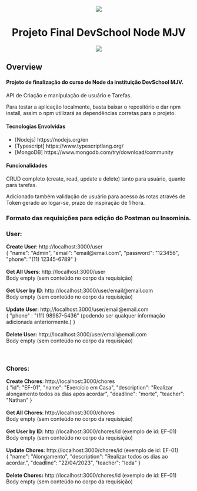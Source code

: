 <p align="center">
<img src="https://share.multcloud.link/share/2406f1bf-a05e-450f-bd71-58c88a8562f0"/>
</p> 

<h1 align="center"> Projeto Final DevSchool Node MJV</h1>

<p align="center">
<img  src="https://img.shields.io/static/v1?label=School Node MJV&message=Nelson Kobayashi&color=7159c1&style=for-the-badge&logo=ghost"/>
</p>
  

<h2>Overview</h2>
<h4> Projeto de finalização do curso de Node da instituição DevSchool MJV.</h4>
<p>API de Criação e manipulação de usuário e Tarefas.</p>
<p>Para testar a aplicação localmente, basta baixar o repositório e dar npm install, assim o npm utilizará as dependências corretas para o projeto.</p>

<h4> Tecnologias Envolvidas </h4>

<ul>	
	<li>[Nodejs] https://nodejs.org/en </li>
	<li>[Typescript] https://www.typescriptlang.org/</li>
	<li>[MongoDB] https://www.mongodb.com/try/download/community </li>
</ul>

<h4> Funcionalidades </h4>
<p>CRUD completo (create, read, update e delete) tanto para usuário, quanto para tarefas.</p> 
<p>Adicionado também validação de usuário para acesso às rotas através de Token gerado ao logar-se, prazo de inspiração de 1 hora.</p>

<h3>Formato das requisições para edição do Postman ou Insominia.</h3>
<p><h3>User:</h3></p>
<b>Create User</b>: 
http://localhost:3000/user
<br>
{ "name": "Admin",	"email": "email@email.com", "password": "123456", "phone": "(11) 12345-6789" }
<br><br>
<b>Get All Users</b>: 
http://localhost:3000/user
<br>Body empty (sem conteúdo no corpo da requisição)
<br><br>
<b>Get User by ID</b>: 
http://localhost:3000/user/email@email.com
<br>Body empty (sem conteúdo no corpo da requisição)
<br><br>
<b>Update User</b>: 
http://localhost:3000/user/email@email.com
<br>
{
	"phone" : "(11) 98987-5436"  (podendo ser qualquer informação adicionada anteriormente.)
}
<br><br>
<b>Delete User:</b>
http://localhost:3000/user/email@email.com
<br>Body empty (sem conteúdo no corpo da requisição)
<br><br>
<br>
<p><h3>Chores:</h3></p>
<b>Create Chores</b>: 
http://localhost:3000/chores
<br>
{	"id": "EF-01", 	"name": "Exercício em Casa", 	"description": "Realizar alongamento todos os dias após acordar", 	"deadline": "morte", 	"teacher": "Nathan"
}
<br><br>
<b>Get All Chores</b>: 
http://localhost:3000/chores
<br>Body empty (sem conteúdo no corpo da requisição)
<br><br>
<b>Get User by ID</b>: 
http://localhost:3000/chores/id (exemplo de id: EF-01)
<br>Body empty (sem conteúdo no corpo da requisição)
<br><br>
<b>Update Chores</b>: 
http://localhost:3000/chores/id (exemplo de id: EF-01)
<br>
{
	"name": "Alongamento",
	"description": "Realizar todos os dias ao acordar.",
	"deadline": "22/04/2023",
	"teacher": "Ieda"
}
<br><br>
<b>Delete Chores:</b>
http://localhost:3000/chores/id (exemplo de id: EF-01)
<br>Body empty (sem conteúdo no corpo da requisição)
<br><br>

